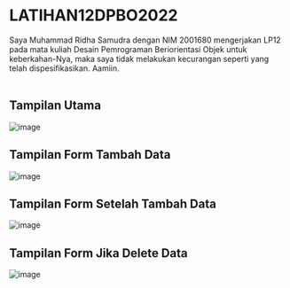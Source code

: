 # LATIHAN12DPBO2022
Saya Muhammad Ridha Samudra dengan NIM 2001680 mengerjakan LP12 pada mata kuliah Desain Pemrograman Beriorientasi Objek
untuk keberkahan-Nya, maka saya tidak melakukan kecurangan seperti yang telah dispesifikasikan. Aamiin.
<br>
<br>

## Tampilan Utama
![image](https://user-images.githubusercontent.com/80692514/170838115-c089ef39-bed2-4ed2-b191-43d3662081cb.png)
<br>
## Tampilan Form Tambah Data
![image](https://user-images.githubusercontent.com/80692514/170838175-d38cefac-cd18-437a-94ff-47378f3e4d9b.png)
<br>
## Tampilan Form Setelah Tambah Data
![image](https://user-images.githubusercontent.com/80692514/170838229-10dd8800-8ede-4bae-995a-84bbcc7974a9.png)
<br>
## Tampilan Form Jika Delete Data
![image](https://user-images.githubusercontent.com/80692514/170838294-0ded5774-24ab-4de6-8f26-e8425d80dfed.png)
<br>




